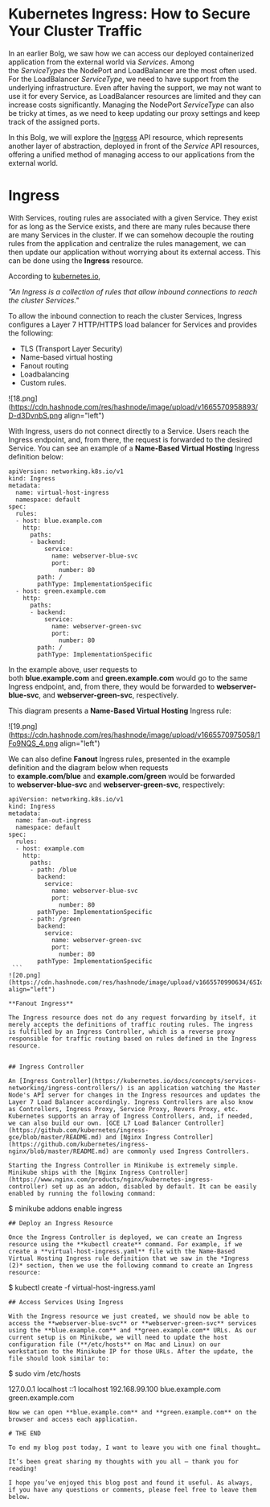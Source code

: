# Kubernetes Ingress: How to Secure Your Cluster Traffic

In an earlier Bolg, we saw how we can access our deployed containerized application from the external world via *Services*. Among the *ServiceTypes* the NodePort and LoadBalancer are the most often used. For the LoadBalancer *ServiceType*, we need to have support from the underlying infrastructure. Even after having the support, we may not want to use it for every Service, as LoadBalancer resources are limited and they can increase costs significantly. Managing the NodePort *ServiceType* can also be tricky at times, as we need to keep updating our proxy settings and keep track of the assigned ports.

In this Bolg, we will explore the [Ingress](https://kubernetes.io/docs/concepts/services-networking/ingress/) API resource, which represents another layer of abstraction, deployed in front of the *Service* API resources, offering a unified method of managing access to our applications from the external world.

# Ingress

With Services, routing rules are associated with a given Service. They exist for as long as the Service exists, and there are many rules because there are many Services in the cluster. If we can somehow decouple the routing rules from the application and centralize the rules management, we can then update our application without worrying about its external access. This can be done using the **Ingress** resource.

According to [kubernetes.io](https://kubernetes.io/docs/concepts/services-networking/ingress/),

*"An Ingress is a collection of rules that allow inbound connections to reach the cluster Services."*

To allow the inbound connection to reach the cluster Services, Ingress configures a Layer 7 HTTP/HTTPS load balancer for Services and provides the following:

- TLS (Transport Layer Security)
- Name-based virtual hosting
- Fanout routing
- Loadbalancing
- Custom rules.

![18.png](https://cdn.hashnode.com/res/hashnode/image/upload/v1665570958893/D-d3DvnbS.png align="left")

With Ingress, users do not connect directly to a Service. Users reach the Ingress endpoint, and, from there, the request is forwarded to the desired Service. You can see an example of a **Name-Based Virtual Hosting** Ingress definition below:
```
apiVersion: networking.k8s.io/v1 
kind: Ingress
metadata:
  name: virtual-host-ingress
  namespace: default
spec:
  rules:
  - host: blue.example.com
    http:
      paths:
      - backend:
          service:
            name: webserver-blue-svc
            port:
              number: 80
        path: /
        pathType: ImplementationSpecific
  - host: green.example.com
    http:
      paths:
      - backend:
          service:
            name: webserver-green-svc
            port:
              number: 80
        path: /
        pathType: ImplementationSpecific

```

In the example above, user requests to both **blue.example.com** and **green.example.com** would go to the same Ingress endpoint, and, from there, they would be forwarded to **webserver-blue-svc**, and **webserver-green-svc**, respectively.

This diagram presents a **Name-Based Virtual Hosting** Ingress rule:


![19.png](https://cdn.hashnode.com/res/hashnode/image/upload/v1665570975058/1Fo9NQS_4.png align="left")

We can also define **Fanout** Ingress rules, presented in the example definition and the diagram below when requests to **example.com/blue** and **example.com/green** would be forwarded to **webserver-blue-svc** and **webserver-green-svc**, respectively:
```
apiVersion: networking.k8s.io/v1
kind: Ingress
metadata:
  name: fan-out-ingress
  namespace: default
spec:
  rules:
  - host: example.com
    http:
      paths:
      - path: /blue
        backend:
          service:
            name: webserver-blue-svc
            port:
              number: 80
        pathType: ImplementationSpecific
      - path: /green
        backend:
          service:
            name: webserver-green-svc
            port:
              number: 80
        pathType: ImplementationSpecific
 ```
![20.png](https://cdn.hashnode.com/res/hashnode/image/upload/v1665570990634/6SIo7m75F.png align="left")

**Fanout Ingress**

The Ingress resource does not do any request forwarding by itself, it merely accepts the definitions of traffic routing rules. The ingress is fulfilled by an Ingress Controller, which is a reverse proxy responsible for traffic routing based on rules defined in the Ingress resource. 


## Ingress Controller

An [Ingress Controller](https://kubernetes.io/docs/concepts/services-networking/ingress-controllers/) is an application watching the Master Node's API server for changes in the Ingress resources and updates the Layer 7 Load Balancer accordingly. Ingress Controllers are also know as Controllers, Ingress Proxy, Service Proxy, Revers Proxy, etc. Kubernetes supports an array of Ingress Controllers, and, if needed, we can also build our own. [GCE L7 Load Balancer Controller](https://github.com/kubernetes/ingress-gce/blob/master/README.md) and [Nginx Ingress Controller](https://github.com/kubernetes/ingress-nginx/blob/master/README.md) are commonly used Ingress Controllers. 

Starting the Ingress Controller in Minikube is extremely simple. Minikube ships with the [Nginx Ingress Controller](https://www.nginx.com/products/nginx/kubernetes-ingress-controller) set up as an addon, disabled by default. It can be easily enabled by running the following command:
```
$ minikube addons enable ingress
```
## Deploy an Ingress Resource

Once the Ingress Controller is deployed, we can create an Ingress resource using the **kubectl create** command. For example, if we create a **virtual-host-ingress.yaml** file with the Name-Based Virtual Hosting Ingress rule definition that we saw in the *Ingress (2)* section, then we use the following command to create an Ingress resource:
```
$ kubectl create -f virtual-host-ingress.yaml
```
## Access Services Using Ingress

With the Ingress resource we just created, we should now be able to access the **webserver-blue-svc** or **webserver-green-svc** services using the **blue.example.com** and **green.example.com** URLs. As our current setup is on Minikube, we will need to update the host configuration file (**/etc/hosts** on Mac and Linux) on our workstation to the Minikube IP for those URLs. After the update, the file should look similar to:
```
$ sudo vim /etc/hosts

127.0.0.1        localhost
::1              localhost
192.168.99.100   blue.example.com green.example.com 
```
Now we can open **blue.example.com** and **green.example.com** on the browser and access each application.

# THE END

To end my blog post today, I want to leave you with one final thought…

It’s been great sharing my thoughts with you all – thank you for reading!

I hope you’ve enjoyed this blog post and found it useful. As always, if you have any questions or comments, please feel free to leave them below.